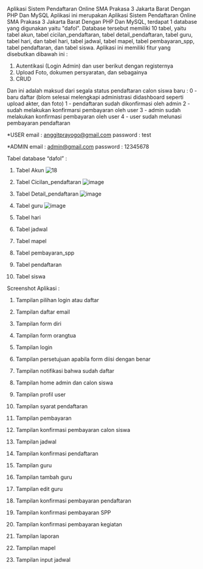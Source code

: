Aplikasi Sistem Pendaftaran Online SMA Prakasa 3 Jakarta Barat Dengan PHP Dan MySQL
Aplikasi ini merupakan Aplikasi Sistem Pendaftaran Online SMA Prakasa 3 Jakarta Barat Dengan PHP Dan MySQL, terdapat 1 database yang digunakan yaitu "dafol". Database tersebut memiliki 10 tabel, yaitu tabel akun, tabel cicilan_pendaftaran, tabel detail_pendaftaran, tabel guru, tabel hari, dan tabel hari, tabel jadwal, tabel mapel, tabel pembayaran_spp, tabel pendaftaran, dan tabel siswa. Aplikasi ini memiliki fitur yang disebutkan dibawah ini :
1.	Autentikasi (Login Admin) dan user berikut dengan registernya
2.	Upload Foto, dokumen persyaratan, dan sebagainya
3.	CRUD

Dan ini adalah maksud dari segala status pendaftaran calon siswa baru :
0 - baru daftar (blom selesai melengkapi administrasi didashboard seperti upload akter, dan foto)
1 - pendaftaran sudah dikonfirmasi oleh admin
2 - sudah melakukan konfirmarsi pembayaran oleh user
3 - admin sudah melakukan konfirmasi pembayaran oleh user
4 - user sudah melunasi pembayaran pendaftaran


*USER
email 		: 	anggitprayogo@gmail.com
password 	:	test


*ADMIN
email		: 	admin@gmail.com
password	:	12345678

Tabel database  “dafol” :
1.	Tabel Akun
![18](https://user-images.githubusercontent.com/108471020/177069084-0a0b8ac2-9fc3-4398-94c5-7d12245699e2.png)

2.	Tabel Cicilan_pendaftaran
![image](https://user-images.githubusercontent.com/108471020/177069200-ef298bb7-7fc3-4946-8759-1ccbf24552dd.png)

3.	Tabel Detail_pendaftaran
![image](https://user-images.githubusercontent.com/108471020/177069203-4b2b8fe4-0a51-4d73-a619-588370291bac.png)

4.	 Tabel guru
![image](https://user-images.githubusercontent.com/108471020/177069210-02d38528-1ac5-404a-9557-49a821ee073d.png)

5.	Tabel hari
 
6.	Tabel jadwal
 
7.	Tabel mapel
 
8.	Tabel pembayaran_spp
 
9.	Tabel pendaftaran

10.	Tabel siswa

Screenshot Aplikasi :
1.	Tampilan pilihan login atau daftar
 
2.	Tampilan daftar email
 
3.	Tampilan form diri
 
4.	Tampilan form orangtua
 
5.	Tampilan login

6.	Tampilan persetujuan apabila form diisi dengan benar

7.	Tampilan notifikasi bahwa sudah daftar
 
8.	Tampilan home admin dan calon siswa
 
9.	Tampilan profil user

10.	Tampilan syarat pendaftaran
 
11.	Tampilan pembayaran
 
12.	Tampilan konfirmasi pembayaran calon siswa
 
13.	Tampilan jadwal
 
14.	Tampilan konfirmasi pendaftaran
 
15.	Tampilan guru
 
16.	Tampilan tambah guru
 
17.	Tampilan edit guru 

18.	Tampilan konfirmasi pembayaran pendaftaran
 
19.	Tampilan konfirmasi pembayaran SPP

20.	Tampilan konfirmasi pembayaran kegiatan

21.	Tampilan laporan

22.	Tampilan mapel

23.	Tampilan input jadwal
